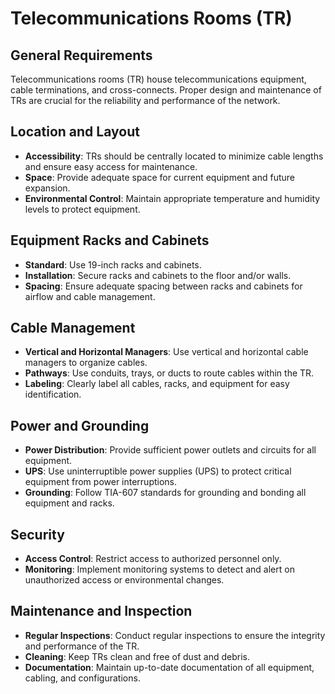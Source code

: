 # Telecommunications Rooms (TR)

## General Requirements
Telecommunications rooms (TR) house telecommunications equipment, cable terminations, and cross-connects. Proper design and maintenance of TRs are crucial for the reliability and performance of the network.

## Location and Layout
- **Accessibility**: TRs should be centrally located to minimize cable lengths and ensure easy access for maintenance.
- **Space**: Provide adequate space for current equipment and future expansion.
- **Environmental Control**: Maintain appropriate temperature and humidity levels to protect equipment.

## Equipment Racks and Cabinets
- **Standard**: Use 19-inch racks and cabinets.
- **Installation**: Secure racks and cabinets to the floor and/or walls.
- **Spacing**: Ensure adequate spacing between racks and cabinets for airflow and cable management.

## Cable Management
- **Vertical and Horizontal Managers**: Use vertical and horizontal cable managers to organize cables.
- **Pathways**: Use conduits, trays, or ducts to route cables within the TR.
- **Labeling**: Clearly label all cables, racks, and equipment for easy identification.

## Power and Grounding
- **Power Distribution**: Provide sufficient power outlets and circuits for all equipment.
- **UPS**: Use uninterruptible power supplies (UPS) to protect critical equipment from power interruptions.
- **Grounding**: Follow TIA-607 standards for grounding and bonding all equipment and racks.

## Security
- **Access Control**: Restrict access to authorized personnel only.
- **Monitoring**: Implement monitoring systems to detect and alert on unauthorized access or environmental changes.

## Maintenance and Inspection
- **Regular Inspections**: Conduct regular inspections to ensure the integrity and performance of the TR.
- **Cleaning**: Keep TRs clean and free of dust and debris.
- **Documentation**: Maintain up-to-date documentation of all equipment, cabling, and configurations.
